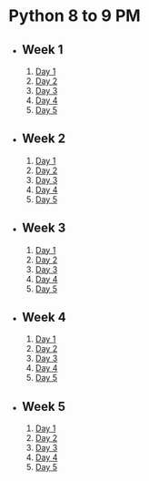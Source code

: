 # Python 8 to 9 PM

- ## Week 1

   1. [Day 1](https://www.facebook.com/iCodeguru/videos/1129325528259780)
   2. [Day 2](https://www.facebook.com/iCodeguru/videos/26001124209474858)
   3. [Day 3](https://www.facebook.com/iCodeguru/videos/1848174179033228)
   4. [Day 4](https://www.facebook.com/iCodeguru/videos/679732697568040)
   5. [Day 5](https://www.facebook.com/iCodeguru/videos/1396687564326658)

- ## Week 2

   1. [Day 1](https://www.facebook.com/iCodeguru/videos/807386234593860)
   2. [Day 2](https://www.facebook.com/iCodeguru/videos/1380275366701536)
   3. [Day 3](https://www.facebook.com/iCodeguru/videos/1106353910444433)
   4. [Day 4](https://www.facebook.com/iCodeguru/videos/398426393102928)
   5. [Day 5](https://www.facebook.com/iCodeguru/videos/446988347828154)

- ## Week 3

   1. [Day 1](https://www.facebook.com/iCodeguru/videos/1479249049661395)
   2. [Day 2](https://www.facebook.com/watch/?v=806100861438147)
   3. [Day 3](https://www.facebook.com/iCodeguru/videos/972583270741978)
   4. [Day 4](https://www.facebook.com/iCodeguru/videos/1672682236805438)
   5. [Day 5](https://www.facebook.com/iCodeguru/videos/3675432809372422)

- ## Week 4

   1. [Day 1](https://www.facebook.com/iCodeguru/videos/833295672163520)
   2. [Day 2](https://www.facebook.com/iCodeguru/videos/418559850938536)
   3. [Day 3](https://www.facebook.com/iCodeguru/videos/843085670975206)
   4. [Day 4](https://www.facebook.com/iCodeguru/videos/3747975482126731)
   5. [Day 5](https://www.facebook.com/iCodeguru/videos/244567812053137)

- ## Week 5

   1. [Day 1](https://www.facebook.com/iCodeguru/videos/909017944309552)
   2. [Day 2](https://www.facebook.com/iCodeguru/videos/476920554683550)
   3. [Day 3]()
   4. [Day 4](https://www.facebook.com/iCodeguru/videos/1510585402912224)
   5. [Day 5](https://www.facebook.com/iCodeguru/videos/3784122245179562)

<!-- - ## Week 6

   1. [Day 1](https://www.facebook.com/iCodeguru/videos/362505580170828)
   2. [Day 2]()
   3. [Day 3]()
   4. [Day 4]()
   5. [Day 5]() -->

<!-- - ## Week 

   1. [Day 1]()
   2. [Day 2]()
   3. [Day 3]()
   4. [Day 4]()
   5. [Day 5]() -->